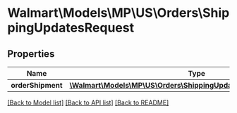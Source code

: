 # Walmart\Models\MP\US\Orders\ShippingUpdatesRequest

## Properties

Name | Type | Description | Notes
------------ | ------------- | ------------- | -------------
**orderShipment** | [**\Walmart\Models\MP\US\Orders\ShippingUpdatesRequestOrderShipment**](ShippingUpdatesRequestOrderShipment.md) |  | [optional]


[[Back to Model list]](./) [[Back to API list]](../../../../../README.md#supported-apis) [[Back to README]](../../../../../README.md)
